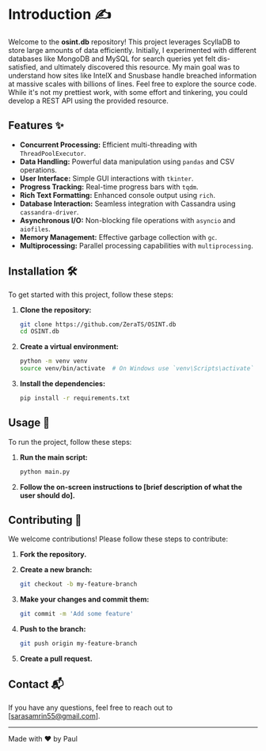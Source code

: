 # Introduction ✍️

Welcome to the **osint.db** repository! This project leverages ScyllaDB to store large amounts of data efficiently. Initially, I experimented with different databases like MongoDB and MySQL for search queries yet felt dis-satisfied, and ultimately discovered this resource. My main goal was to understand how sites like IntelX and Snusbase handle breached information at massive scales with billions of lines. Feel free to explore the source code. While it's not my prettiest work, with some effort and tinkering, you could develop a REST API using the provided resource.

## Features ✨

- **Concurrent Processing:** Efficient multi-threading with `ThreadPoolExecutor`.
- **Data Handling:** Powerful data manipulation using `pandas` and CSV operations.
- **User Interface:** Simple GUI interactions with `tkinter`.
- **Progress Tracking:** Real-time progress bars with `tqdm`.
- **Rich Text Formatting:** Enhanced console output using `rich`.
- **Database Interaction:** Seamless integration with Cassandra using `cassandra-driver`.
- **Asynchronous I/O:** Non-blocking file operations with `asyncio` and `aiofiles`.
- **Memory Management:** Effective garbage collection with `gc`.
- **Multiprocessing:** Parallel processing capabilities with `multiprocessing`.

## Installation 🛠️

To get started with this project, follow these steps:

1. **Clone the repository:**

    ```bash
    git clone https://github.com/ZeraTS/OSINT.db
    cd OSINT.db
    ```

2. **Create a virtual environment:**

    ```bash
    python -m venv venv
    source venv/bin/activate  # On Windows use `venv\Scripts\activate`
    ```

3. **Install the dependencies:**

    ```bash
    pip install -r requirements.txt
    ```

## Usage 🚀

To run the project, follow these steps:

1. **Run the main script:**

    ```bash
    python main.py
    ```

2. **Follow the on-screen instructions to [brief description of what the user should do].**

## Contributing 🤝

We welcome contributions! Please follow these steps to contribute:

1. **Fork the repository.**
2. **Create a new branch:**

    ```bash
    git checkout -b my-feature-branch
    ```

3. **Make your changes and commit them:**

    ```bash
    git commit -m 'Add some feature'
    ```

4. **Push to the branch:**

    ```bash
    git push origin my-feature-branch
    ```

5. **Create a pull request.**

## Contact 📬

If you have any questions, feel free to reach out to [sarasamrin55@gmail.com].

---

Made with ❤️ by Paul